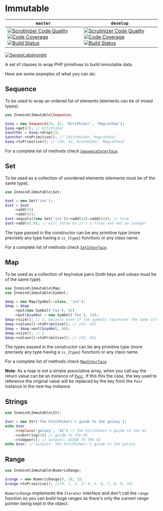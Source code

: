 # Immutable

| `master` | `develop` |
|----------|-----------|
|[![Scrutinizer Code Quality](https://scrutinizer-ci.com/g/Innmind/Immutable/badges/quality-score.png?b=master)](https://scrutinizer-ci.com/g/Innmind/Immutable/?branch=master) [![Code Coverage](https://scrutinizer-ci.com/g/Innmind/Immutable/badges/coverage.png?b=master)](https://scrutinizer-ci.com/g/Innmind/Immutable/?branch=master) [![Build Status](https://scrutinizer-ci.com/g/Innmind/Immutable/badges/build.png?b=master)](https://scrutinizer-ci.com/g/Innmind/Immutable/build-status/master)|[![Scrutinizer Code Quality](https://scrutinizer-ci.com/g/Innmind/Immutable/badges/quality-score.png?b=develop)](https://scrutinizer-ci.com/g/Innmind/Immutable/?branch=develop) [![Code Coverage](https://scrutinizer-ci.com/g/Innmind/Immutable/badges/coverage.png?b=develop)](https://scrutinizer-ci.com/g/Innmind/Immutable/?branch=develop) [![Build Status](https://scrutinizer-ci.com/g/Innmind/Immutable/badges/build.png?b=develop)](https://scrutinizer-ci.com/g/Innmind/Immutable/build-status/develop)|

[![SensioLabsInsight](https://insight.sensiolabs.com/projects/733063fc-bb9a-4329-9412-c805299fc62b/big.png)](https://insight.sensiolabs.com/projects/733063fc-bb9a-4329-9412-c805299fc62b)

A set of classes to wrap PHP primitives to build immutable data.

Here are some examples of what you can do:

## Sequence

To be used to wrap an ordered list of elements (elements can be of mixed types).

```php
use Innmind\Immutable\Sequence;

$seq = new Sequence(24, 42, 'Hitchhiker', 'Magrathea');
$seq->get(2); // Hitchhiker
$another = $seq->drop(2);
$another->toPrimitive(); // [Hitchhiker, Magrathea]
$seq->toPrimitive(); // [24, 42, Hitchhiker, Magrathea]
```

For a complete list of methods check [`SequenceInterface`](SequenceInterface.php).

## Set

To be used as a collection of unordered elements (elements must be of the same type).

```php
use Innmind\Immutable\Set;

$set = new Set('int');
$set = $set
    ->add(24)
    ->add(42);
$set->equals((new Set('int'))->add(24)->add(42)); // true
$set->add(42.0); // will throw as it's a float and not an integer
```

The type passed in the constructor can be any primitive type (more precisely any type having a `is_{type}` function) or any class name.

For a complete list of methods check [`SetInterface`](SetInterface.php).

## Map

To be used as a collection of key/value pairs (both keys and values must be of the same type).

```php
use Innmind\Immutable\Map;
use Innmind\Immutable\Symbol;

$map = new Map(Symbol::class, 'int');
$map = $map
    ->put(new Symbol('foo'), 42)
    ->put($symbol = new Symbol('foo'), 24);
$map->size(); // 2, because even if the symbols represent the same string it's 2 different instances
$map->values()->toPrimitive(); // [42, 24]
$map = $map->put($symbol, 66);
$map->size(); // 2
$map->values()->toPrimitive(); // [42, 66]
```

The types passed in the constructor can be any primitive type (more precisely any type having a `is_{type}` function) or any class name.

For a complete list of methods check [`MapInterface`](MapInterface.php).

**Note**: As a map is not a simple associative array, when you call `map` the return value can be an instance of [`Pair`](Pair.php). If this this the case, the key used to reference the original value will be replaced by the key from the `Pair` instance in the new `Map` instance.

## Strings

```php
use Innmind\Immutable\Str;

$var = new Str('the hitchhiker\'s guide to the galaxy');
echo $var
    ->replace('galaxy', '42') // the hitchhiker's guide to the 42
    ->substring(18) // guide to the 42
    ->toUpper(); // outputs: GUIDE TO THE 42
echo $var; // outputs: the hitchhiker\'s guide to the galaxy
```

## Range

```php
use Innmind\Immutable\NumericRange;

$range = new NumericRange(0, 10, 1);
$range->toPrimitive(); //[0, 1, 2, 3? 4, 5, 6, 7, 8, 9, 10]
```

`NumericRange` implements the `Iterator` interface and don't call the `range` function so you can build huge ranges as there's only the current range pointer being kept in the object.
